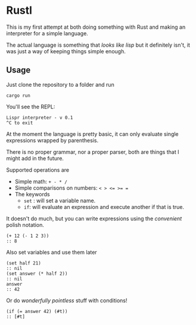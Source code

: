 # Rustl
This is my first attempt at both doing something with Rust and making an interpreter for a simple language.

The actual language is something that *looks like lisp* but it definitely isn't, it was just a way of keeping things simple enough.

## Usage

Just clone the repository to a folder and run

    cargo run

You'll see the REPL: 

	Lispr interpreter - v 0.1
	^C to exit
	
At the moment the language is pretty basic, it can only evaluate single 
expressions wrapped by parenthesis.

There is no proper grammar, nor a proper parser, both are things that I
might add in the future.

Supported operations are

- Simple math: `+ - * /`
- Simple comparisons on numbers: `< > <= >= =`
- The keywords 
	- `set` : will set a variable name.
	- `if`: will evaluate an expression and execute another if that is true.
	
It doesn't do much, but you can write expressions using the *convenient* polish notation.

	(+ 12 (- 1 2 3))
	:: 8
	
Also set variables and use them later

	(set half 21)
	:: nil
	(set answer (* half 2))
	:: nil
	answer
	:: 42
	
Or do *wonderfully pointless* stuff with conditions!

	(if (= answer 42) (#t))
	:: [#t]
